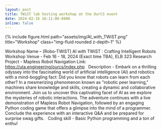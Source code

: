 ```yaml
---
layout: post
title: TWiST lab hosting workshop at the OurCS event
date: 2024-02-16 16:11:00-0400
inline: false
---
```


<div class="row justify-content-sm-center">
<div class="col-sm-8 mt-3 mt-md-0">
    {% include figure.html path="assets/img/AI_with_TWiST.png" title="Workshop" class="img-fluid rounded z-depth-1" %}
</div>
</div>

Workshop Name – [Robo-TWiST] AI with TWiST : Crafting Intelligent Robots
Workshop Venue - Feb 16 - 18, 2024 (Exact time TBA), ELB 323
Research Project - Mapless Robot Navigation
Link: https://uta.engineering/ourcs/index.php
 
Description - Embark on a thrilling odyssey into the fascinating world of artificial intelligence (AI) and robotics with a mind-boggling fact: Did you know that robots can learn from each other? In a mesmerizing phenomenon known as "robotic peer learning," machines share knowledge and skills, creating a dynamic and collaborative environment. Join us to uncover this captivating facet of AI as we explore the mysteries of robotic interactions. The adventure continues with a live demonstration of Mapless Robot Navigation, followed by an engaging Python coding game that offers a glimpse into the mind of a programmer. Conclude the experience with an interactive Q&A and be prepared for surprise swag gifts.
 
Coding skill - Basic Python programming and a ton of enthu!
